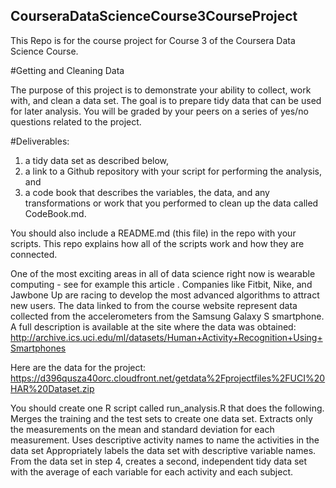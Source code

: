 ## CourseraDataScienceCourse3CourseProject

This Repo is for the course project for Course 3 of the Coursera Data Science Course.

#Getting and Cleaning Data

The purpose of this project is to demonstrate your ability to collect, work with, and clean a data set. 
The goal is to prepare tidy data that can be used for later analysis. 
You will be graded by your peers on a series of yes/no questions related to the project. 

#Deliverables:
1. a tidy data set as described below, 
2. a link to a Github repository with your script for performing the analysis, and 
3. a code book that describes the variables, the data, and any transformations or work that you performed to clean up the data called CodeBook.md. 

You should also include a README.md (this file) in the repo with your scripts. 
This repo explains how all of the scripts work and how they are connected.  

One of the most exciting areas in all of data science right now is wearable computing - see for example this article . 
Companies like Fitbit, Nike, and Jawbone Up are racing to develop the most advanced algorithms to attract new users. 
The data linked to from the course website represent data collected from the accelerometers from the Samsung Galaxy S smartphone. 
A full description is available at the site where the data was obtained: 
   http://archive.ics.uci.edu/ml/datasets/Human+Activity+Recognition+Using+Smartphones 

Here are the data for the project: 
   https://d396qusza40orc.cloudfront.net/getdata%2Fprojectfiles%2FUCI%20HAR%20Dataset.zip 

You should create one R script called run_analysis.R that does the following. 
Merges the training and the test sets to create one data set.
Extracts only the measurements on the mean and standard deviation for each measurement. 
Uses descriptive activity names to name the activities in the data set
Appropriately labels the data set with descriptive variable names. 
From the data set in step 4, creates a second, independent tidy data set with the average of each variable for each activity and each subject.
